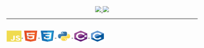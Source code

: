 <div align="center">
  <a href="https://github.com/FVitorr">
  <img height="180em" src="https://github-readme-stats.vercel.app/api?username=FVitorr&show_icons=true&theme=dracula&include_all_commits=true&count_private=true"/>
  <img height="180em" src="https://github-readme-stats.vercel.app/api/top-langs/?username=FVitorr&layout=compact&langs_count=10&theme=dark"/>
</div>
<hr>
<div style="display: inline_block" aling="center"><br>
  <img align="center" alt="FVitorr-Js" height="30" width="40" src="https://raw.githubusercontent.com/devicons/devicon/master/icons/javascript/javascript-plain.svg">
  <img align="center" alt="FVitorr-HTML" height="30" width="40" src="https://raw.githubusercontent.com/devicons/devicon/master/icons/html5/html5-original.svg">
  <img align="center" alt="FVitorr-CSS" height="30" width="40" src="https://raw.githubusercontent.com/devicons/devicon/master/icons/css3/css3-original.svg">
  <img align="center" alt="FVitorr-Python" height="30" width="40" src="https://raw.githubusercontent.com/devicons/devicon/master/icons/python/python-original.svg">
  <img align="center" alt="FVitorr-Csharp" height="30" width="40" src="https://raw.githubusercontent.com/devicons/devicon/master/icons/csharp/csharp-original.svg">
  <img align="center" alt="FVitorr-Csharp" height="30" width="40" src="https://raw.githubusercontent.com/devicons/devicon/master/icons/c/c-original.svg">
</div>
    

